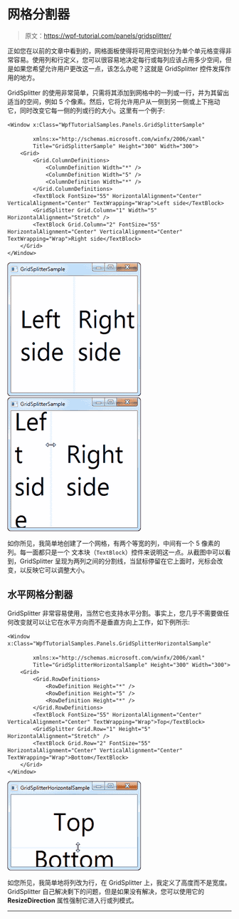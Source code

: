# 网格分割器

> 原文：<https://wpf-tutorial.com/panels/gridsplitter/>

正如您在以前的文章中看到的，网格面板使得将可用空间划分为单个单元格变得非常容易。使用列和行定义，您可以很容易地决定每行或每列应该占用多少空间，但是如果您希望允许用户更改这一点，该怎么办呢？这就是 GridSplitter 控件发挥作用的地方。

GridSplitter 的使用非常简单，只需将其添加到网格中的一列或一行，并为其留出适当的空间，例如 5 个像素。然后，它将允许用户从一侧到另一侧或上下拖动它，同时改变它每一侧的列或行的大小。这里有一个例子:

```
<Window x:Class="WpfTutorialSamples.Panels.GridSplitterSample"

        xmlns:x="http://schemas.microsoft.com/winfx/2006/xaml"
        Title="GridSplitterSample" Height="300" Width="300">
    <Grid>
        <Grid.ColumnDefinitions>
            <ColumnDefinition Width="*" />
            <ColumnDefinition Width="5" />
            <ColumnDefinition Width="*" />
        </Grid.ColumnDefinitions>
        <TextBlock FontSize="55" HorizontalAlignment="Center" VerticalAlignment="Center" TextWrapping="Wrap">Left side</TextBlock>
        <GridSplitter Grid.Column="1" Width="5" HorizontalAlignment="Stretch" />
        <TextBlock Grid.Column="2" FontSize="55" HorizontalAlignment="Center" VerticalAlignment="Center" TextWrapping="Wrap">Right side</TextBlock>
    </Grid>
</Window>
```

![](img/d6ac87b7217f27c1d88a98a1b884543f.png "A Grid panel with a GridSplitter control")![](img/9d1b036e128cbd49f0cd2fb41e0d02d6.png "A Grid panel with a GridSplitter control in action")

如你所见，我简单地创建了一个网格，有两个等宽的列，中间有一个 5 像素的列。每一面都只是一个 文本块（`TextBlock`）控件来说明这一点。从截图中可以看到，GridSplitter 呈现为两列之间的分割线，当鼠标停留在它上面时，光标会改变，以反映它可以调整大小。

<input type="hidden" name="IL_IN_ARTICLE">

## 水平网格分割器

GridSplitter 非常容易使用，当然它也支持水平分割。事实上，您几乎不需要做任何改变就可以让它在水平方向而不是垂直方向上工作，如下例所示:

```
<Window x:Class="WpfTutorialSamples.Panels.GridSplitterHorizontalSample"

        xmlns:x="http://schemas.microsoft.com/winfx/2006/xaml"
        Title="GridSplitterHorizontalSample" Height="300" Width="300">
    <Grid>
        <Grid.RowDefinitions>
            <RowDefinition Height="*" />
            <RowDefinition Height="5" />
            <RowDefinition Height="*" />
        </Grid.RowDefinitions>
        <TextBlock FontSize="55" HorizontalAlignment="Center" VerticalAlignment="Center" TextWrapping="Wrap">Top</TextBlock>
        <GridSplitter Grid.Row="1" Height="5" HorizontalAlignment="Stretch" />
        <TextBlock Grid.Row="2" FontSize="55" HorizontalAlignment="Center" VerticalAlignment="Center" TextWrapping="Wrap">Bottom</TextBlock>
    </Grid>
</Window>
```

![](img/77bfc77517b1d25f5bae1724f9cf1150.png "A horizontal Grid panel with a GridSplitter control in action")

如您所见，我简单地将列改为行，在 GridSplitter 上，我定义了高度而不是宽度。GridSplitter 自己解决剩下的问题，但是如果没有解决，您可以使用它的 **ResizeDirection** 属性强制它进入行或列模式。

* * *
